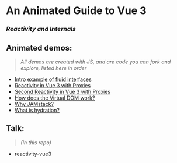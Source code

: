 # An Animated Guide to Vue 3
### _Reactivity and Internals_

## Animated demos:
> _All demos are created with JS, and are code you can fork and explore, listed here in order_

- [Intro example of fluid interfaces](https://codepen.io/sdras/pen/LYELqPX)
- [Reactivity in Vue 3 with Proxies](https://codepen.io/sdras/full/zYYzjBg)
- [Second Reactivity in Vue 3 with Proxies](https://codepen.io/sdras/pen/GRJZddR)
- [How does the Virtual DOM work?](https://codepen.io/sdras/pen/RwwQapa)
- [Why JAMstack?](https://codepen.io/sdras/pen/NWqNBzV)
- [What is hydration?](https://codepen.io/sdras/pen/oNXgKQY)

## Talk:
> _(In this repo)_
- reactivity-vue3
